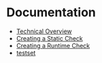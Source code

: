 # Documentation

* [Technical Overview](/technical-overview.md)
* [Creating a Static Check](./creating-a-static-check.md)
* [Creating a Runtime Check](./creating-a-runtime-check.md)
* [testset](/test.md)
